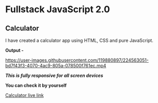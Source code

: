 # Fullstack JavaScript 2.0

## Calculator

I have created a calculator app using HTML, CSS and pure JavaScript. 

**Output -**

https://user-images.githubusercontent.com/119880897/224563051-bd7f43f3-4070-4ac9-805a-078500f761ec.mp4

***This is fully responsive for all screen devices***

**You can check it by yourself**

[Calculator live link](https://rafeahmad-js-calculatorapp.netlify.app/)

